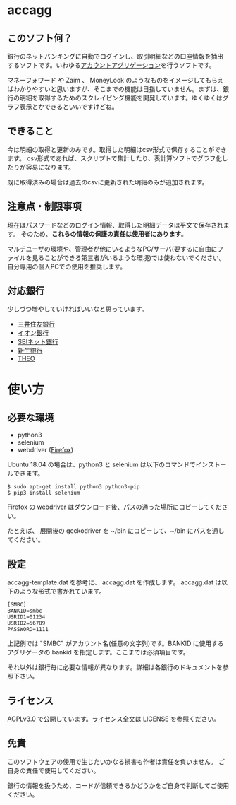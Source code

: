 # accagg

## このソフト何？

銀行のネットバンキングに自動でログインし、取引明細などの口座情報を抽出するソフトです。いわゆる[アカウントアグリゲーション](https://ja.wikipedia.org/wiki/%E3%82%A2%E3%82%AB%E3%82%A6%E3%83%B3%E3%83%88%E3%82%A2%E3%82%B0%E3%83%AA%E3%82%B2%E3%83%BC%E3%82%B7%E3%83%A7%E3%83%B3)を行うソフトです。

マネーフォワード や Zaim 、 MoneyLook のようなものをイメージしてもらえばわかりやすいと思いますが、そこまでの機能は目指していません。まずは、銀行の明細を取得するためのスクレイピング機能を開発しています。ゆくゆくはグラフ表示とかできるといいですけどね。

## できること

今は明細の取得と更新のみです。取得した明細はcsv形式で保存することができます。
csv形式であれば、スクリプトで集計したり、表計算ソフトでグラフ化したりが容易になります。

既に取得済みの場合は過去のcsvに更新された明細のみが追加されます。

## 注意点・制限事項

現在はパスワードなどのログイン情報、取得した明細データは平文で保存されます。
そのため、**これらの情報の保護の責任は使用者にあります**。

マルチユーザの環境や、管理者が他にいるようなPC/サーバ(要するに自由にファイルを見ることができる第三者がいるような環境)では使わないでください。自分専用の個人PCでの使用を推奨します。

## 対応銀行

少しづつ増やしていければいいなと思っています。

* [三井住友銀行](/doc/bank-smbc.md)
* [イオン銀行](/doc/bank-aeonbank.md)
* [SBIネット銀行](/doc/bank-sbinetbank.md)
* [新生銀行](/doc/bank-shinseibank.md)
* [THEO](/doc/bank-theo.md)

# 使い方
## 必要な環境

* python3
* selenium
* webdriver ([Firefox](https://github.com/mozilla/geckodriver/releases))

Ubuntu 18.04 の場合は、python3 と selenium は以下のコマンドでインストールできます。

~~~
$ sudo apt-get install python3 python3-pip
$ pip3 install selenium
~~~

Firefox の [webdriver](https://github.com/mozilla/geckodriver/releases) はダウンロード後、パスの通った場所にコピーしてください。

たとえば、 展開後の geckodriver を \~/bin にコピーして、\~/bin にパスを通してください。

## 設定

accagg-template.dat を参考に、 accagg.dat を作成します。
accagg.dat は以下のような形式で書かれています。

~~~
[SMBC]
BANKID=smbc
USRID1=01234
USRID2=56789
PASSWORD=1111
~~~

上記例では "SMBC" がアカウント名(任意の文字列)です。BANKID に使用するアグリゲータの bankid を指定します。ここまでは必須項目です。

それ以外は銀行毎に必要な情報が異なります。詳細は各銀行のドキュメントを参照下さい。

## ライセンス

AGPLv3.0 で公開しています。ライセンス全文は LICENSE を参照ください。

## 免責

このソフトウェアの使用で生じたいかなる損害も作者は責任を負いません。
ご自身の責任で使用してください。

銀行の情報を扱うため、コードが信頼できるかどうかをご自身で判断してご使用ください。
